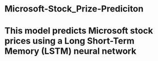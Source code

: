 # Microsoft-Stock_Prize-Prediciton
# This model predicts Microsoft stock prices using a Long Short-Term Memory (LSTM) neural network
